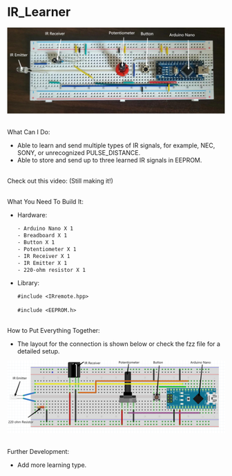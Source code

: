# IR_Learner

![alt text](https://github.com/jiayao09/IR_Learner/blob/a742e04683f8c1fc1be3c7f63574f3ec148cf390/Media/IR_learner.png)

<br/> What Can I Do:
  - Able to learn and send multiple types of IR signals, for example, NEC, SONY, or unrecognized PULSE_DISTANCE.
  - Able to store and send up to three learned IR signals in EEPROM.
  
  <br/> Check out this video: (Still making it!)
  
<br/> What You Need To Build It:

  - Hardware:

        - Arduino Nano X 1
        - Breadboard X 1
        - Button X 1  
        - Potentiometer X 1  
        - IR Receiver X 1
        - IR Emitter X 1
        - 220-ohm resistor X 1 

  - Library:

        #include <IRremote.hpp>
  
        #include <EEPROM.h>


<br/> How to Put Everything Together:

  - The layout for the connection is shown below or check the fzz file for a detailed setup.
  
![alt text](https://github.com/jiayao09/IR_Learner/blob/a742e04683f8c1fc1be3c7f63574f3ec148cf390/Media/fzz%20layout.png)

<br/> Further Development:

  - Add more learning type.
